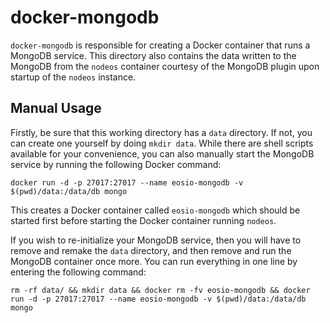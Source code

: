 # docker-mongodb
`docker-mongodb` is responsible for creating a Docker container that runs a MongoDB service. This directory also contains the data written to the MongoDB from the `nodeos` container courtesy of the MongoDB plugin upon startup of the `nodeos` instance.

## Manual Usage
Firstly, be sure that this working directory has a `data` directory. If not, you can create one yourself by doing `mkdir data`. While there are shell scripts available for your convenience, you can also manually start the MongoDB service by running the following Docker command:
```
docker run -d -p 27017:27017 --name eosio-mongodb -v $(pwd)/data:/data/db mongo
```
This creates a Docker container called `eosio-mongodb` which should be started first before starting the Docker container running `nodeos`.

If you wish to re-initialize your MongoDB service, then you will have to remove and remake the `data` directory, and then remove and run the MongoDB container once more. You can run everything in one line by entering the following command:
```
rm -rf data/ && mkdir data && docker rm -fv eosio-mongodb && docker run -d -p 27017:27017 --name eosio-mongodb -v $(pwd)/data:/data/db mongo
```
